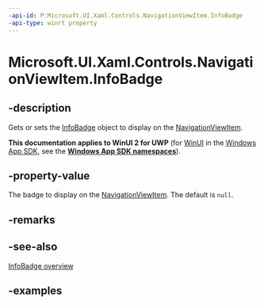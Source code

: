 ```yaml
---
-api-id: P:Microsoft.UI.Xaml.Controls.NavigationViewItem.InfoBadge
-api-type: winrt property
---
```


# Microsoft.UI.Xaml.Controls.NavigationViewItem.InfoBadge

<!--
public Microsoft.UI.Xaml.Controls.InfoBadge InfoBadge { get; set; }
-->

## -description

Gets or sets the [InfoBadge](infobadge.md) object to display on the [NavigationViewItem](navigationviewitem.md).

**This documentation applies to WinUI 2 for UWP** (for [WinUI](/windows/apps/winui/winui3/) in the [Windows App SDK](/windows/apps/windows-app-sdk/), see the **[Windows App SDK namespaces](/windows/windows-app-sdk/api/winrt/)**).

## -property-value

The badge to display on the [NavigationViewItem](navigationviewitem.md). The default is `null`.

## -remarks

## -see-also

[InfoBadge overview](/windows/apps/design/controls/info-badge)

## -examples
